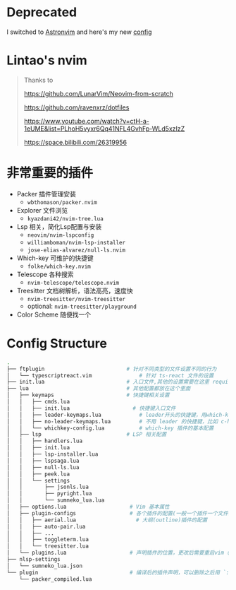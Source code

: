 # Deprecated

I switched to [Astronvim](https://astronvim.github.io/) and here's my new [config](https://github.com/LintaoAmons/astronvim_user)

# Lintao's nvim
> Thanks to 
> 
> <a>https://github.com/LunarVim/Neovim-from-scratch</a>
> 
> <a>https://github.com/ravenxrz/dotfiles</a>
> 
> <a>https://www.youtube.com/watch?v=ctH-a-1eUME&list=PLhoH5vyxr6Qq41NFL4GvhFp-WLd5xzIzZ</a>
> 
> <a>https://space.bilibili.com/26319956</a>

# 非常重要的插件
- Packer 插件管理安装
  - `wbthomason/packer.nvim`
- Explorer 文件浏览
  - `kyazdani42/nvim-tree.lua`
- Lsp 相关，简化Lsp配置与安装
  - `neovim/nvim-lspconfig`
  - `williamboman/nvim-lsp-installer`
  - `jose-elias-alvarez/null-ls.nvim`
- Which-key 可维护的快捷键
  - `folke/which-key.nvim`
- Telescope 各种搜索
  - `nvim-telescope/telescope.nvim`
- Treesitter 文档树解析，语法高亮，速度快
  - `nvim-treesitter/nvim-treesitter`
  - optional: `nvim-treesitter/playground` 
- Color Scheme 随便找一个

# Config Structure

```bash
.
├── ftplugin                          # 针对不同类型的文件设置不同的行为
│   └── typescriptreact.vim               # 针对 ts-react 文件的设置
├── init.lua                          # 入口文件,其他的设置需要在这里 require 引入生效
├── lua                               # 其他配置都放在这个里面
│   ├── keymaps                       # 快捷键相关设置
│   │   ├── cmds.lua          
│   │   ├── init.lua                    # 快捷键入口文件
│   │   ├── leader-keymaps.lua            # leader开头的快捷键，用which-key插件使得更可读，提高可维护性
│   │   ├── no-leader-keymaps.lua         # 不用 leader 的快捷键，比如 c-h 等window navigation, etc.
│   │   └── whichkey-config.lua           # which-key 插件的基本配置
│   ├── lsp                           # LSP 相关配置
│   │   ├── handlers.lua                
│   │   ├── init.lua
│   │   ├── lsp-installer.lua
│   │   ├── lspsaga.lua
│   │   ├── null-ls.lua
│   │   ├── peek.lua
│   │   └── settings
│   │       ├── jsonls.lua
│   │       ├── pyright.lua
│   │       └── sumneko_lua.lua
│   ├── options.lua                    # Vim 基本属性
│   ├── plugin-configs                 # 各个插件的配置(一般一个插件一个文件)
│   │   ├── aerial.lua                   # 大纲(outline)插件的配置
│   │   ├── auto-pair.lua
│   │   ├── ...
│   │   ├── toggleterm.lua
│   │   └── treesitter.lua
│   └── plugins.lua                    # 声明插件的位置，更改后需要重启vim（或者source配置），再使用 `:PackerInstall`安装
├── nlsp-settings
│   └── sumneko_lua.json
└── plugin                             # 编译后的插件声明，可以删除之后用 `:PackerSync` 重新生成
    └── packer_compiled.lua

```
